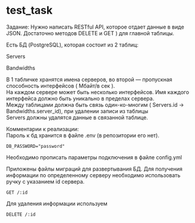 # test_task

Задание:
Нужно написать RESTful API, которое отдает данные в виде JSON. Достаточно методов DELETE и GET ) для главной таблицы.

Есть БД  (PostgreSQL), которая состоит из 2 таблиц:

Servers

Bandwidths

В 1 табличке хранятся имена серверов, во второй — пропускная способность интерфейсов ( Мбайт/в сек ).  
На каждом сервере может быть несколько интерфейсов. Имя каждого интерфейса должно быть уникально в пределах сервера.    
Между таблицами должна быть связь один-ко-многим ( Servers.id → Bandwidths.server_id), при удалении записи из таблицы  
Servers должны удалятся данные в связанной таблице.

Комментарии к реализации:  
Пароль к бд хранится в файле .env (в репозитории его нет). 

    DB_PASSWORD="password"

Необходимо прописать параметры подключения в файле config.yml

Приложены файлы миграций для развертывания БД. 
Для получения информации по определенному серверу необходимо использовать ручку с указанием id сервера.

    GET /:id  
Для удаления информации используем 

    DELETE /:id
